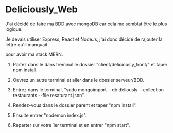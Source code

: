 # Deliciously_Web

J'ai décidé de faire ma BDD avec mongoDB car cela me semblat être le plus logique.

Je devais utiliser Express, React et NodeJs, j'ai donc décidé de rajouter la lettre qu'il manquait 

pour avoir ma stack MERN.

 

1. Partez dans le dans  treminal le dossier "client/deliciously_front/" et taper npm install.

2. Ouvrez un autre terminal et aller dans le dossier serveur/BDD.

3. Entrez dans le terminal, "sudo mongoimport --db deliously --collection restaurants --file resaturant.json".

4. Rendez-vous dans le dossier parent et taper "npm install".

5. Ensuite entrer "nodemon index.js".

6. Reparter sur votre 1er terminal et en entrer "npm start".
